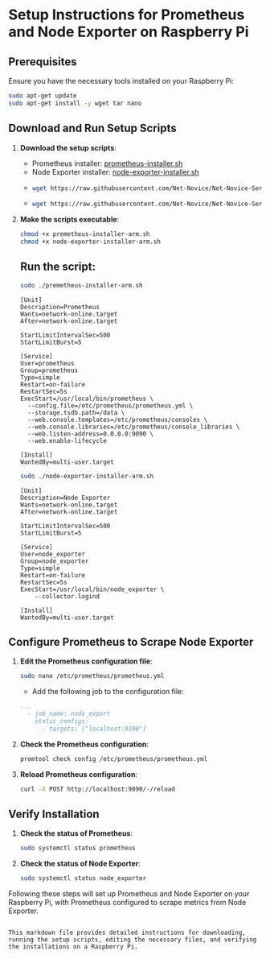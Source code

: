 # Setup Instructions for Prometheus and Node Exporter on Raspberry Pi

## Prerequisites

Ensure you have the necessary tools installed on your Raspberry Pi:
```bash
sudo apt-get update
sudo apt-get install -y wget tar nano
```
## Download and Run Setup Scripts

1. **Download the setup scripts**:
    - Prometheus installer: [prometheus-installer.sh](https://raw.githubusercontent.com/Net-Novice/Net-Novice-Server-Setups/main/premetheus-installer-arm.sh)
    - Node Exporter installer: [node-exporter-installer.sh](https://raw.githubusercontent.com/Net-Novice/Net-Novice-Server-Setups/main/node-exporter-installer-arm.sh)
    - ```bash
      wget https://raw.githubusercontent.com/Net-Novice/Net-Novice-Server-Setups/main/premetheus-installer-arm.sh
      ```
    - ```bash
      wget https://raw.githubusercontent.com/Net-Novice/Net-Novice-Server-Setups/main/node-exporter-installer-arm.sh
       ```
2. **Make the scripts executable**:
    ```bash
    chmod +x premetheus-installer-arm.sh
    chmod +x node-exporter-installer-arm.sh
    ```
    ## Run the script:

    ```bash
    sudo ./premetheus-installer-arm.sh
    ```
    ```service
    [Unit]
    Description=Prometheus
    Wants=network-online.target
    After=network-online.target
    
    StartLimitIntervalSec=500
    StartLimitBurst=5
    
    [Service]
    User=prometheus
    Group=prometheus
    Type=simple
    Restart=on-failure
    RestartSec=5s
    ExecStart=/usr/local/bin/prometheus \
      --config.file=/etc/prometheus/prometheus.yml \
      --storage.tsdb.path=/data \
      --web.console.templates=/etc/prometheus/consoles \
      --web.console.libraries=/etc/prometheus/console_libraries \
      --web.listen-address=0.0.0.0:9090 \
      --web.enable-lifecycle
    
    [Install]
    WantedBy=multi-user.target
    ```

    ```bash
    sudo ./node-exporter-installer-arm.sh
    ```

    ```service
    [Unit]
    Description=Node Exporter
    Wants=network-online.target
    After=network-online.target
    
    StartLimitIntervalSec=500
    StartLimitBurst=5
    
    [Service]
    User=node_exporter
    Group=node_exporter
    Type=simple
    Restart=on-failure
    RestartSec=5s
    ExecStart=/usr/local/bin/node_exporter \
        --collector.logind
    
    [Install]
    WantedBy=multi-user.target
    ```
## Configure Prometheus to Scrape Node Exporter

1. **Edit the Prometheus configuration file**:
    ```bash
    sudo nano /etc/prometheus/prometheus.yml
    ```
    - Add the following job to the configuration file:
    ```yaml
    ...
      - job_name: node_export
        static_configs:
          - targets: ["localhost:9100"]
    ```

2. **Check the Prometheus configuration**:
    ```bash
    promtool check config /etc/prometheus/prometheus.yml
    ```

3. **Reload Prometheus configuration**:
    ```bash
    curl -X POST http://localhost:9090/-/reload
    ```

## Verify Installation

1. **Check the status of Prometheus**:
    ```bash
    sudo systemctl status prometheus
    ```

2. **Check the status of Node Exporter**:
    ```bash
    sudo systemctl status node_exporter
    ```

Following these steps will set up Prometheus and Node Exporter on your Raspberry Pi, with Prometheus configured to scrape metrics from Node Exporter.
```

This markdown file provides detailed instructions for downloading, running the setup scripts, editing the necessary files, and verifying the installations on a Raspberry Pi.
